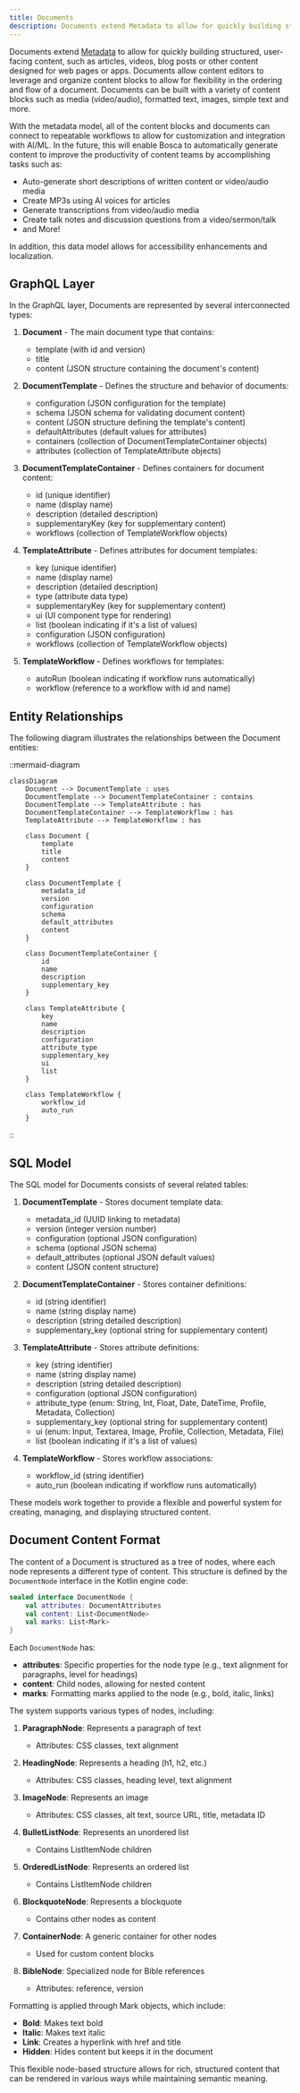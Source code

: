 ```yaml
---
title: Documents
description: Documents extend Metadata to allow for quickly building structured, user-facing content.
---
```


Documents extend [Metadata](/content/metadata) to allow for quickly building structured, user-facing 
content, such as
articles, videos, blog posts or other content designed for web pages or apps. Documents allow content editors to
leverage and organize content blocks to allow for flexibility in the ordering and flow of a document. Documents can be
built with a variety of content blocks such as media (video/audio), formatted text, images, simple text and more.

With the metadata model, all of the content blocks and documents can connect to repeatable workflows to allow for
customization and integration with AI/ML. In the future, this will enable Bosca to automatically generate
content to improve the productivity of content teams by accomplishing tasks such as:

- Auto-generate short descriptions of written content or video/audio media
- Create MP3s using AI voices for articles
- Generate transcriptions from video/audio media
- Create talk notes and discussion questions from a video/sermon/talk
- and More!

In addition, this data model allows for accessibility enhancements and localization.

## GraphQL Layer

In the GraphQL layer, Documents are represented by several interconnected types:

1. **Document** - The main document type that contains:
   - template (with id and version)
   - title
   - content (JSON structure containing the document's content)

2. **DocumentTemplate** - Defines the structure and behavior of documents:
   - configuration (JSON configuration for the template)
   - schema (JSON schema for validating document content)
   - content (JSON structure defining the template's content)
   - defaultAttributes (default values for attributes)
   - containers (collection of DocumentTemplateContainer objects)
   - attributes (collection of TemplateAttribute objects)

3. **DocumentTemplateContainer** - Defines containers for document content:
   - id (unique identifier)
   - name (display name)
   - description (detailed description)
   - supplementaryKey (key for supplementary content)
   - workflows (collection of TemplateWorkflow objects)

4. **TemplateAttribute** - Defines attributes for document templates:
   - key (unique identifier)
   - name (display name)
   - description (detailed description)
   - type (attribute data type)
   - supplementaryKey (key for supplementary content)
   - ui (UI component type for rendering)
   - list (boolean indicating if it's a list of values)
   - configuration (JSON configuration)
   - workflows (collection of TemplateWorkflow objects)

5. **TemplateWorkflow** - Defines workflows for templates:
   - autoRun (boolean indicating if workflow runs automatically)
   - workflow (reference to a workflow with id and name)

## Entity Relationships

The following diagram illustrates the relationships between the Document entities:

::mermaid-diagram
```mermaid
classDiagram
    Document --> DocumentTemplate : uses
    DocumentTemplate --> DocumentTemplateContainer : contains
    DocumentTemplate --> TemplateAttribute : has
    DocumentTemplateContainer --> TemplateWorkflow : has
    TemplateAttribute --> TemplateWorkflow : has

    class Document {
        template
        title
        content
    }

    class DocumentTemplate {
        metadata_id
        version
        configuration
        schema
        default_attributes
        content
    }

    class DocumentTemplateContainer {
        id
        name
        description
        supplementary_key
    }

    class TemplateAttribute {
        key
        name
        description
        configuration
        attribute_type
        supplementary_key
        ui
        list
    }

    class TemplateWorkflow {
        workflow_id
        auto_run
    }
```
::

## SQL Model

The SQL model for Documents consists of several related tables:

1. **DocumentTemplate** - Stores document template data:
   - metadata_id (UUID linking to metadata)
   - version (integer version number)
   - configuration (optional JSON configuration)
   - schema (optional JSON schema)
   - default_attributes (optional JSON default values)
   - content (JSON content structure)

2. **DocumentTemplateContainer** - Stores container definitions:
   - id (string identifier)
   - name (string display name)
   - description (string detailed description)
   - supplementary_key (optional string for supplementary content)

3. **TemplateAttribute** - Stores attribute definitions:
   - key (string identifier)
   - name (string display name)
   - description (string detailed description)
   - configuration (optional JSON configuration)
   - attribute_type (enum: String, Int, Float, Date, DateTime, Profile, Metadata, Collection)
   - supplementary_key (optional string for supplementary content)
   - ui (enum: Input, Textarea, Image, Profile, Collection, Metadata, File)
   - list (boolean indicating if it's a list of values)

4. **TemplateWorkflow** - Stores workflow associations:
   - workflow_id (string identifier)
   - auto_run (boolean indicating if workflow runs automatically)

These models work together to provide a flexible and powerful system for creating, managing, and displaying structured content.

## Document Content Format

The content of a Document is structured as a tree of nodes, where each node represents a different type of content. This structure is defined by the `DocumentNode` interface in the Kotlin engine code:

```kotlin
sealed interface DocumentNode {
    val attributes: DocumentAttributes
    val content: List<DocumentNode>
    val marks: List<Mark>
}
```

Each `DocumentNode` has:
- **attributes**: Specific properties for the node type (e.g., text alignment for paragraphs, level for headings)
- **content**: Child nodes, allowing for nested content
- **marks**: Formatting marks applied to the node (e.g., bold, italic, links)

The system supports various types of nodes, including:

1. **ParagraphNode**: Represents a paragraph of text
   - Attributes: CSS classes, text alignment

2. **HeadingNode**: Represents a heading (h1, h2, etc.)
   - Attributes: CSS classes, heading level, text alignment

3. **ImageNode**: Represents an image
   - Attributes: CSS classes, alt text, source URL, title, metadata ID

4. **BulletListNode**: Represents an unordered list
   - Contains ListItemNode children

5. **OrderedListNode**: Represents an ordered list
   - Contains ListItemNode children

6. **BlockquoteNode**: Represents a blockquote
   - Contains other nodes as content

7. **ContainerNode**: A generic container for other nodes
   - Used for custom content blocks

8. **BibleNode**: Specialized node for Bible references
   - Attributes: reference, version

Formatting is applied through Mark objects, which include:
- **Bold**: Makes text bold
- **Italic**: Makes text italic
- **Link**: Creates a hyperlink with href and title
- **Hidden**: Hides content but keeps it in the document

This flexible node-based structure allows for rich, structured content that can be rendered in various ways while maintaining semantic meaning.
